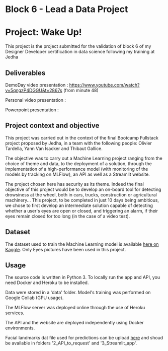 # Block 6 - Lead a Data Project
# Project: Wake Up!


This project is the project submitted for the validation of block 6 of my Designer Developer certification in data science following my training at Jedha

## Deliverables

DemoDay video presentation : https://www.youtube.com/watch?v=5qngzP4DGGU&t=2867s (from minute 48)

Personal video presentation : 

Powerpoint presentation : 

## Project context and objective

This project was carried out in the context of the final Bootcamp Fullstack project proposed by Jedha, in a team with the following people: Olivier Tardella, Yann Van Isacker and Thibaut Gallice.

The objective was to carry out a Machine Learning project ranging from the choice of theme and data, to the deployment of a solution, through the implementation of a high-performance model (with monitoring of the models by tracking on MLFlow), an API as well as a Streamlit website.

The project chosen here has security as its theme. Indeed the final objective of this project would be to develop an on-board tool for detecting drowsiness at the wheel, both in cars, trucks, construction or agricultural machinery...
This project, to be completed in just 10 days being ambitious, we chose to first develop an intermediate solution capable of detecting whether a user's eyes are open or closed, and triggering an alarm, if their eyes remain closed for too long (in the case of a video test).

## Dataset

The dataset used to train the Machine Learning model is available  [here on Kaggle](https://www.kaggle.com/datasets/dheerajperumandla/drowsiness-dataset). Only Eyes pictures have been used in this project.

## Usage

The source code is written in Python 3.
To locally run the app and API, you need Docker and Heroku to be installed.

Data were stored in a 'data' folder.
Model's training was performed on Google Collab (GPU usage). 

The MLFlow server was deployed online through the use of Heroku services.

The API and the website are deployed independently using Docker environments.

Facial landmarks dat file used for predictions can be upload [here](https://github.com/italojs/facial-landmarks-recognition/blob/master/shape_predictor_68_face_landmarks.dat) and shoud be available in folders '2_API_to_request' and '3_Streamlit_app'.
